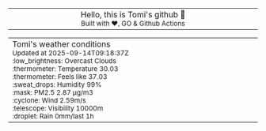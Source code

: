 
<div align="center">
<table>
<tbody>
<td align="center">
<img width="2000" height="0"><br>
Hello, this is Tomi's github 👋<br>
<sup>Built with ❤️, GO & Github Actions</sup><br>
<img width="2000" height="0">
</td>
</tbody>
</table>
</div>
<table>
<tbody>
<td align="left">
<img width="2000" height="0"><br>
Tomi's weather conditions<br>
<sup>Updated at 2025-09-14T09:18:37Z</sup><br>
<sup>:low_brightness: Overcast Clouds</sup><br>
<sup>:thermometer: Temperature 30.03 </sup><br>
<sup>:thermometer: Feels like 37.03</sup><br>
<sup>:sweat_drops: Humidity 99%</sup><br>
<sup>:mask: PM2.5 2.87 μg/m3</sup><br>
<sup>:cyclone: Wind 2.59m/s </sup><br>
<sup>:telescope: Visibility 10000m </sup><br>
<sup>:droplet: Rain 0mm/last 1h </sup><br>
<img width="2000" height="0">
</td>
<td align="left">
<img width="2000" height="0"><br>
<br>
<img width="2000" height="0">
</td>
</tbody>
</table>
</div>
    